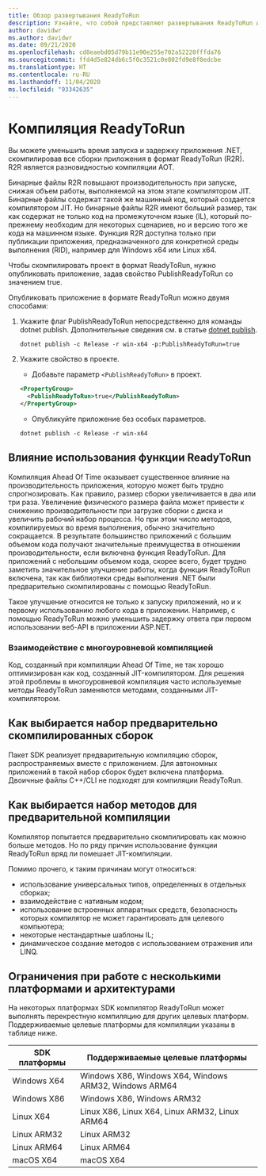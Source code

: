 ```yaml
---
title: Обзор развертывания ReadyToRun
description: Узнайте, что собой представляют развертывания ReadyToRun и зачем их использовать при публикации приложения с помощью .NET 5 и .NET Core 3.0, а также более поздних версий.
author: davidwr
ms.author: davidwr
ms.date: 09/21/2020
ms.openlocfilehash: cd8eaebd05d79b11e90e255e702a52220fffda76
ms.sourcegitcommit: ffd4d5e824db6c5f0c3521c0e802fd9e8f0edcbe
ms.translationtype: HT
ms.contentlocale: ru-RU
ms.lasthandoff: 11/04/2020
ms.locfileid: "93342635"
---
```

# <a name="readytorun-compilation"></a>Компиляция ReadyToRun

Вы можете уменьшить время запуска и задержку приложения .NET, скомпилировав все сборки приложения в формат ReadyToRun (R2R). R2R является разновидностью компиляции AOT.

Бинарные файлы R2R повышают производительность при запуске, снижая объем работы, выполняемой на этом этапе компилятором JIT. Бинарные файлы содержат такой же машинный код, который создается компилятором JIT. Но бинарные файлы R2R имеют больший размер, так как содержат не только код на промежуточном языке (IL), который по-прежнему необходим для некоторых сценариев, но и версию того же кода на машинном языке. Функция R2R доступна только при публикации приложения, предназначенного для конкретной среды выполнения (RID), например для Windows x64 или Linux x64.

Чтобы скомпилировать проект в формат ReadyToRun, нужно опубликовать приложение, задав свойство PublishReadyToRun со значением true.

Опубликовать приложение в формате ReadyToRun можно двумя способами:

01. Укажите флаг PublishReadyToRun непосредственно для команды dotnet publish. Дополнительные сведения см. в статье [dotnet publish](../tools/dotnet-publish.md).

    ```dotnetcli
    dotnet publish -c Release -r win-x64 -p:PublishReadyToRun=true
    ```

02. Укажите свойство в проекте.

    - Добавьте параметр `<PublishReadyToRun>` в проект.

    ```xml
    <PropertyGroup>
      <PublishReadyToRun>true</PublishReadyToRun>
    </PropertyGroup>
    ```

    - Опубликуйте приложение без особых параметров.

    ```dotnetcli
    dotnet publish -c Release -r win-x64
    ```

## <a name="impact-of-using-the-readytorun-feature"></a>Влияние использования функции ReadyToRun

Компиляция Ahead Of Time оказывает существенное влияние на производительность приложения, которую может быть трудно спрогнозировать. Как правило, размер сборки увеличивается в два или три раза. Увеличение физического размера файла может привести к снижению производительности при загрузке сборки с диска и увеличить рабочий набор процесса. Но при этом число методов, компилируемых во время выполнения, обычно значительно сокращается. В результате большинство приложений с большим объемом кода получают значительные преимущества в отношении производительности, если включена функция ReadyToRun. Для приложений с небольшим объемом кода, скорее всего, будет трудно заметить значительное улучшение работы, когда функция ReadyToRun включена, так как библиотеки среды выполнения .NET были предварительно скомпилированы с помощью ReadyToRun.

Такое улучшение относится не только к запуску приложений, но и к первому использованию любого кода в приложении. Например, с помощью ReadyToRun можно уменьшить задержку ответа при первом использовании веб-API в приложении ASP.NET.

### <a name="interaction-with-tiered-compilation"></a>Взаимодействие с многоуровневой компиляцией

Код, созданный при компиляции Ahead Of Time, не так хорошо оптимизирован как код, созданный JIT-компилятором. Для решения этой проблемы в многоуровневой компиляция часто используемые методы ReadyToRun заменяются методами, созданными JIT-компилятором.

## <a name="how-is-the-set-of-precompiled-assemblies-chosen"></a>Как выбирается набор предварительно скомпилированных сборок

Пакет SDK реализует предварительную компиляцию сборок, распространяемых вместе с приложением. Для автономных приложений в такой набор сборок будет включена платформа. Двоичные файлы C++/CLI не подходят для компиляции ReadyToRun.

## <a name="how-is-the-set-of-methods-to-precompile-chosen"></a>Как выбирается набор методов для предварительной компиляции

Компилятор попытается предварительно скомпилировать как можно больше методов. Но по ряду причин использование функции ReadyToRun вряд ли помешает JIT-компиляции.

Помимо прочего, к таким причинам могут относиться:

- использование универсальных типов, определенных в отдельных сборках;
- взаимодействие с нативным кодом;
- использование встроенных аппаратных средств, безопасность которых компилятор не может гарантировать для целевого компьютера;
- некоторые нестандартные шаблоны IL;
- динамическое создание методов с использованием отражения или LINQ.

## <a name="cross-platformarchitecture-restrictions"></a>Ограничения при работе с несколькими платформами и архитектурами

На некоторых платформах SDK компилятор ReadyToRun может выполнять перекрестную компиляцию для других целевых платформ. Поддерживаемые целевые платформы для компиляции указаны в таблице ниже.

| SDK платформы | Поддерживаемые целевые платформы |
| ------------ | --------------------------- |
| Windows X64  | Windows X86, Windows X64, Windows ARM32, Windows ARM64 |
| Windows X86  | Windows X86, Windows ARM32 |
| Linux X64    | Linux X86, Linux X64, Linux ARM32, Linux ARM64 |
| Linux ARM32  | Linux ARM32 |
| Linux ARM64  | Linux ARM64 |
| macOS X64    | macOS X64 |

